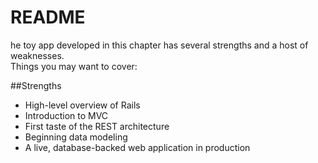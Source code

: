 # README

he toy app developed in this chapter has several strengths and a host of weaknesses.  
Things you may want to cover:

##Strengths

* High-level overview of Rails
* Introduction to MVC
* First taste of the REST architecture
* Beginning data modeling
* A live, database-backed web application in production  

